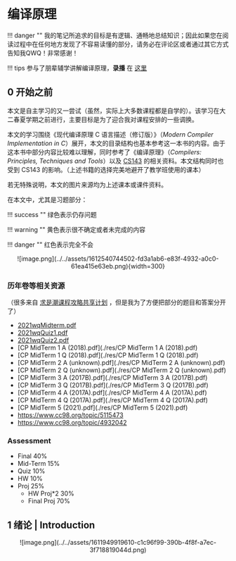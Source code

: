 # 编译原理

!!! danger ""
    我的笔记所追求的目标是有逻辑、通畅地总结知识；因此如果您在阅读过程中在任何地方发现了不容易读懂的部分，请务必在评论区或者通过其它方式告知我QWQ！非常感谢！


!!! tips
    参与了朋辈辅学讲解编译原理，**录播** 在 [这里](https://space.bilibili.com/18777618/channel/collectiondetail?sid=288316&ctype=0)


## 0 开始之前
本文是自主学习的又一尝试（虽然，实际上大多数课程都是自学的）。该学习在大二春夏学期之前进行，主要目标是为了迎合我对课程安排的一些调换。

本文的学习围绕《现代编译原理  C 语言描述（修订版）》（_Modern Compiler Implementation in C_）展开，本文的目录结构也基本参考这一本书的内容。由于这本书中部分内容比较难以理解，同时参考了《编译原理》（_Compilers: Principles, Techniques and Tools_）以及 [CS143](https://web.stanford.edu/class/cs143/) 的相关资料。本文结构同时也受到 CS143 的影响。（上述书籍的选择完美地避开了教学班使用的课本）

若无特殊说明，本文的图片来源均为上述课本或课件资料。

在本文中，尤其是习题部分：

!!! success ""
    绿色表示仍存问题
    
!!! warning ""
    黄色表示很不确定或者未完成的内容
    
!!! danger ""
    红色表示完全不会

<center>![image.png](../../assets/1612540744502-fd3a1ab6-e83f-4932-a0c0-61ea415e63eb.png){width=300}</center>

### 历年卷等相关资源

（很多来自 [求是潮课程攻略共享计划](https://github.com/QSCTech/zju-icicles/tree/master/%E7%BC%96%E8%AF%91%E5%8E%9F%E7%90%86) ，但是我为了方便把部分的题目和答案分开了）

- [2021wqMidterm.pdf](./res/2021wqMidterm.pdf)
- [2021wqQuiz1.pdf](./res/2021wqQuiz1.pdf)
- [2021wqQuiz2.pdf](./res/2021wqQuiz2.pdf)
- [CP MidTerm 1 A (2018).pdf](./res/CP MidTerm 1 A (2018).pdf)
- [CP MidTerm 1 Q (2018).pdf](./res/CP MidTerm 1 Q (2018).pdf)
- [CP MidTerm 2 A (unknown).pdf](./res/CP MidTerm 2 A (unknown).pdf)
- [CP MidTerm 2 Q (unknown).pdf](./res/CP MidTerm 2 Q (unknown).pdf)
- [CP MidTerm 3 A (2017B).pdf](./res/CP MidTerm 3 A (2017B).pdf)
- [CP MidTerm 3 Q (2017B).pdf](./res/CP MidTerm 3 Q (2017B).pdf)
- [CP MidTerm 4 A (2017A).pdf](./res/CP MidTerm 4 A (2017A).pdf)
- [CP MidTerm 4 Q (2017A).pdf](./res/CP MidTerm 4 Q (2017A).pdf)
- [CP MidTerm 5 (2021).pdf](./res/CP MidTerm 5 (2021).pdf)
- https://www.cc98.org/topic/5115473
- https://www.cc98.org/topic/4932042

### Assessment

   - Final 40%
   - Mid-Term 15%
   - Quiz 10%
   - HW 10%
   - Proj 25%
      - HW Proj*2 30%
      - Final Proj 70%


## 1 绪论 | Introduction

<center>![image.png](../../assets/1611949919610-c1c96f99-390b-4f8f-a7ec-3f718819044d.png)</center>

